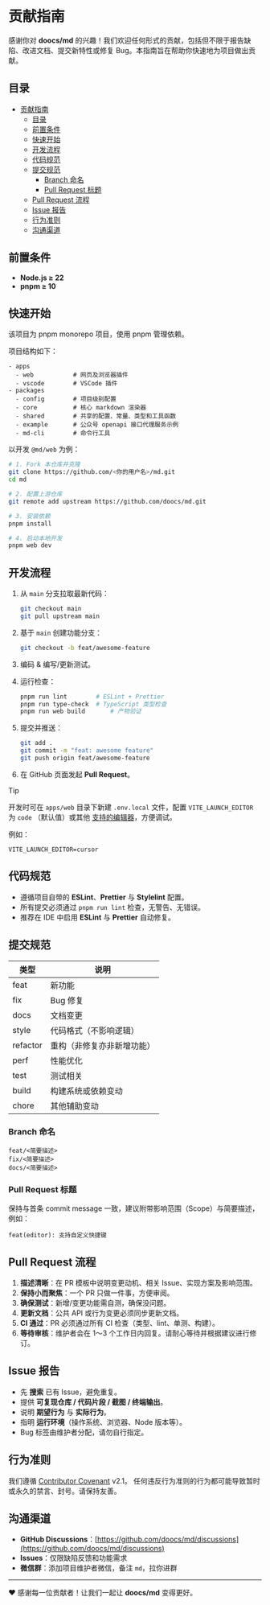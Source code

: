 # 贡献指南

感谢你对 **doocs/md** 的兴趣！我们欢迎任何形式的贡献，包括但不限于报告缺陷、改进文档、提交新特性或修复 Bug。本指南旨在帮助你快速地为项目做出贡献。

## 目录

- [贡献指南](#贡献指南)
  - [目录](#目录)
  - [前置条件](#前置条件)
  - [快速开始](#快速开始)
  - [开发流程](#开发流程)
  - [代码规范](#代码规范)
  - [提交规范](#提交规范)
    - [Branch 命名](#branch-命名)
    - [Pull Request 标题](#pull-request-标题)
  - [Pull Request 流程](#pull-request-流程)
  - [Issue 报告](#issue-报告)
  - [行为准则](#行为准则)
  - [沟通渠道](#沟通渠道)

## 前置条件

- **Node.js ≥ 22**
- **pnpm ≥ 10**

## 快速开始

该项目为 pnpm monorepo 项目，使用 pnpm 管理依赖。

项目结构如下：

```shell
- apps
  - web           # 网页及浏览器插件
  - vscode        # VSCode 插件
- packages
  - config        # 项目级别配置
  - core          # 核心 markdown 渲染器
  - shared        # 共享的配置、常量、类型和工具函数
  - example       # 公众号 openapi 接口代理服务示例
  - md-cli        # 命令行工具
```

以开发 `@md/web` 为例：

```bash
# 1. Fork 本仓库并克隆
git clone https://github.com/<你的用户名>/md.git
cd md

# 2. 配置上游仓库
git remote add upstream https://github.com/doocs/md.git

# 3. 安装依赖
pnpm install

# 4. 启动本地开发
pnpm web dev
```

## 开发流程

1. 从 `main` 分支拉取最新代码：

   ```bash
   git checkout main
   git pull upstream main
   ```

2. 基于 `main` 创建功能分支：

   ```bash
   git checkout -b feat/awesome-feature
   ```

3. 编码 & 编写/更新测试。
4. 运行检查：

   ```bash
   pnpm run lint        # ESLint + Prettier
   pnpm run type-check  # TypeScript 类型检查
   pnpm run web build       # 产物验证
   ```

5. 提交并推送：

   ```bash
   git add .
   git commit -m "feat: awesome feature"
   git push origin feat/awesome-feature
   ```

6. 在 GitHub 页面发起 **Pull Request**。

> [!TIP]
> 开发时可在 `apps/web` 目录下新建 `.env.local` 文件，配置 `VITE_LAUNCH_EDITOR` 为 `code` （默认值）或其他 [支持的编辑器](https://github.com/yyx990803/launch-editor?tab=readme-ov-file#supported-editors)，方便调试。
>
> 例如：
>
> ```
> VITE_LAUNCH_EDITOR=cursor
> ```

## 代码规范

- 遵循项目自带的 **ESLint**、**Prettier** 与 **Stylelint** 配置。
- 所有提交必须通过 `pnpm run lint` 检查，无警告、无错误。
- 推荐在 IDE 中启用 **ESLint** 与 **Prettier** 自动修复。

## 提交规范

| 类型     | 说明                       |
| -------- | -------------------------- |
| feat     | 新功能                     |
| fix      | Bug 修复                   |
| docs     | 文档变更                   |
| style    | 代码格式（不影响逻辑）     |
| refactor | 重构（非修复亦非新增功能） |
| perf     | 性能优化                   |
| test     | 测试相关                   |
| build    | 构建系统或依赖变动         |
| chore    | 其他辅助变动               |

### Branch 命名

```
feat/<简要描述>
fix/<简要描述>
docs/<简要描述>
```

### Pull Request 标题

保持与首条 commit message 一致，建议附带影响范围（Scope）与简要描述，例如：

```
feat(editor): 支持自定义快捷键
```

## Pull Request 流程

1. **描述清晰**：在 PR 模板中说明变更动机、相关 Issue、实现方案及影响范围。
2. **保持小而聚焦**：一个 PR 只做一件事，方便审阅。
3. **确保测试**：新增/变更功能需自测，确保没问题。
4. **更新文档**：公共 API 或行为变更必须同步更新文档。
5. **CI 通过**：PR 必须通过所有 CI 检查（类型、lint、单测、构建）。
6. **等待审核**：维护者会在 1～3 个工作日内回复。请耐心等待并根据建议进行修订。

## Issue 报告

- 先 **搜索** 已有 Issue，避免重复。
- 提供 **可复现仓库 / 代码片段 / 截图 / 终端输出**。
- 说明 **期望行为** 与 **实际行为**。
- 指明 **运行环境**（操作系统、浏览器、Node 版本等）。
- Bug 标签由维护者分配，请勿自行指定。

## 行为准则

我们遵循 [Contributor Covenant](https://www.contributor-covenant.org/) v2.1。
任何违反行为准则的行为都可能导致暂时或永久的禁言、封号。请保持友善。

## 沟通渠道

- **GitHub Discussions**：[https://github.com/doocs/md/discussions](https://github.com/doocs/md/discussions)
- **Issues**：仅限缺陷反馈和功能需求
- **微信群**：添加项目维护者微信，备注 `md`，拉你进群

---

❤️ 感谢每一位贡献者！让我们一起让 **doocs/md** 变得更好。
